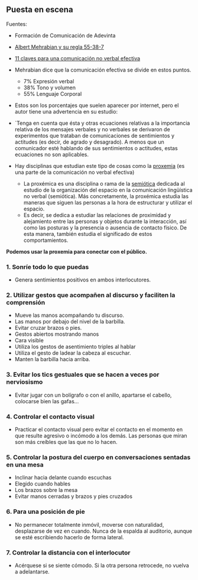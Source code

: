 ## Puesta en escena
Fuentes: 
- Formación de Comunicación de Adevinta  
- [Albert Mehrabian y su regla 55-38-7](https://edpyn.com/blog-coaching/mehrabian_comunicacion_no_verbal/#:~:text=Resultados%20del%20estudio%20de%20Mehrabian,verbal%2C%20o%20sea%2C%20cuerpo)  
- [11 claves para una comunicación no verbal efectiva](https://www.divulgaciondinamica.es/11-claves-comunicacion-no-verbal-efectiva/)     

- Mehrabian dice que la comunicación efectiva se divide en estos puntos.
	- 7% Expresión verbal
	- 38% Tono y volumen 
	- 55% Lenguaje Corporal
- Estos son los porcentajes que suelen aparecer por internet, pero el autor tiene una advertencia en su estudio:
- `Tenga en cuenta que ésta y otras ecuaciones relativas a la importancia relativa de los mensajes verbales y no verbales se derivaron de experimentos que trataban de comunicaciones de sentimientos y actitudes (es decir, de agrado y desagrado). A menos que un comunicador esté hablando de sus sentimientos o actitudes, estas ecuaciones no son aplicables.

- Hay disciplinas que estudian este tipo de cosas como la [proxemia](https://es.wikipedia.org/wiki/Proxemia) (es una parte de la comunicación no verbal efectiva)
	- La proxémica es una disciplina o rama de la [semiótica](https://psicologiaymente.com/social/semiotica) dedicada al estudio de la organización del espacio en la comunicación lingüística no verbal (semiótica). Más concretamente, la proxémica estudia las maneras que siguen las personas a la hora de estructurar y utilizar el espacio. 
	- Es decir, se dedica a estudiar las relaciones de proximidad y alejamiento entre las personas y objetos durante la interacción, así como las posturas y la presencia o ausencia de contacto físico. De esta manera, también estudia el significado de estos comportamientos.

**Podemos usar la proxemia para conectar con el público.**

### 1. Sonríe todo lo que puedas 
- Genera sentimientos positivos en ambos interlocutores.

### 2. Utilizar gestos que acompañen al discurso y faciliten la comprensión
- Mueve las manos acompañando tu  discurso.
- Las manos por debajo del nivel de la barbilla.
- Evitar cruzar brazos o pies.
- Gestos abiertos mostrando manos 
- Cara visible
- Utiliza los gestos de asentimiento triples al hablar 
- Utiliza el gesto de ladear la cabeza al escuchar. 
- Manten la barbilla hacia arriba.

### 3. Evitar los tics gestuales que se hacen a veces por nerviosismo
- Evitar jugar con un bolígrafo o con el anillo, apartarse el cabello, colocarse bien las gafas…

### 4. Controlar el contacto visual
- Practicar el contacto visual pero evitar el contacto en el momento en que resulte agresivo o incómodo a los demás. Las personas que miran son más creíbles que las que no lo hacen.

### 5. Controlar la postura del cuerpo en conversaciones sentadas en una mesa
- Inclinar hacia delante cuando escuchas
- Elegido cuando hables
- Los brazos sobre la mesa
- Evitar manos cerradas y brazos y pies cruzados


### 6. Para una posición de pie
- No permanecer totalmente inmóvil, moverse con naturalidad, desplazarse de vez en cuando.
Nunca de la espalda al auditorio, aunque se esté escribiendo hacerlo de forma lateral.

### 7. Controlar la distancia con el interlocutor
- Acérquese si se siente cómodo. Si la otra persona retrocede, no vuelva a adelantarse.




